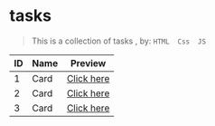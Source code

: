 # tasks

>This is a collection of tasks , by: `HTML  Css  JS`

|ID|Name|Preview|
|----|----|----|
|1|Card |[Click here ](https://mohammed9999-osama.github.io/tasks/card/)|
|2|Card |[Click here ](https://mohammed9999-osama.github.io/tasks/a-question/)|
|3|Card |[Click here ](https://mohammed9999-osama.github.io/tasks/counter/)|


